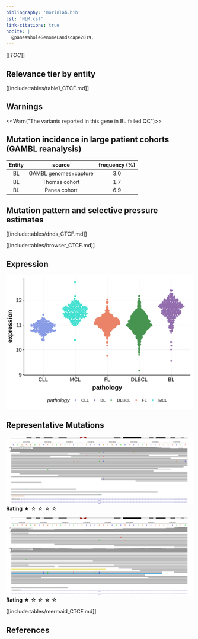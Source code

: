 ```yaml
---
bibliography: 'morinlab.bib'
csl: 'NLM.csl'
link-citations: true
nocite: |
  @paneaWholeGenomeLandscape2019, 
---
```

[[_TOC_]]



## Relevance tier by entity

[[include:tables/table1_CTCF.md]]

## Warnings

<<Warn("The variants reported in this gene in BL failed QC")>>

## Mutation incidence in large patient cohorts (GAMBL reanalysis)

|Entity|source               |frequency (%)|
|:------:|:---------------------:|:-------------:|
|BL    |GAMBL genomes+capture|3.0          |
|BL    |Thomas cohort        |1.7          |
|BL    |Panea cohort         |6.9          |

## Mutation pattern and selective pressure estimates

[[include:tables/dnds_CTCF.md]]




[[include:tables/browser_CTCF.md]]

## Expression
![](images/gene_expression/CTCF_by_pathology.svg)
<!-- ORIGIN: paneaWholeGenomeLandscape2019 -->
<!-- BL: paneaWholeGenomeLandscape2019 -->

## Representative Mutations

![](primary/Panea_CTCF_1.svg)
**Rating**
&starf; &star; &star; &star; &star;

![](primary/Panea_CTCF_2.svg)
**Rating**
&starf; &star; &star; &star; &star;



[[include:tables/mermaid_CTCF.md]]

## References
